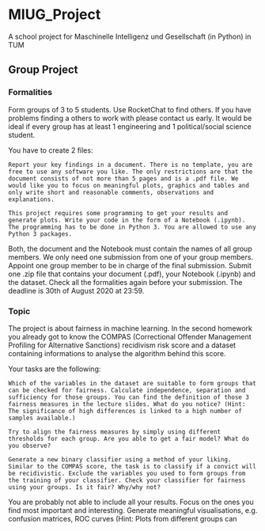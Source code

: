 # MIUG_Project
A school project for Maschinelle Intelligenz und Gesellschaft (in Python) in TUM


## Group Project

### Formalities

Form groups of 3 to 5 students. Use RocketChat to find others. If you have problems finding a others to work with please contact us early. It would be ideal if every group has at least 1 engineering and 1 political/social science student.

You have to create 2 files:

    Report your key findings in a document. There is no template, you are free to use any software you like. The only restrictions are that the document consists of not more than 5 pages and is a .pdf file. We would like you to focus on meaningful plots, graphics and tables and only write short and reasonable comments, observations and explanations.

    This project requires some programming to get your results and generate plots. Write your code in the form of a Notebook (.ipynb). The programming has to be done in Python 3. You are allowed to use any Python 3 packages.

Both, the document and the Notebook must contain the names of all group members. We only need one submission from one of your group members. Appoint one group member to be in charge of the final submission. Submit one .zip file that contains your document (.pdf), your Notebook (.ipynb) and the dataset. Check all the formalities again before your submission. The deadline is 30th of August 2020 at 23:59.

### Topic

The project is about fairness in machine learning. In the second homework you already got to know the COMPAS (Correctional Offender Management Profiling for Alternative Sanctions) recidivism risk score and a dataset containing informations to analyse the algorithm behind this score.

Your tasks are the following:

    Which of the variables in the dataset are suitable to form groups that can be checked for fairness. Calculate independence, separation and sufficiency for those groups. You can find the definition of those 3 fairness measures in the lecture slides. What do you notice? (Hint: The significance of high differences is linked to a high number of samples available.)

    Try to align the fairness measures by simply using different thresholds for each group. Are you able to get a fair model? What do you observe?

    Generate a new binary classifier using a method of your liking. Similar to the COMPAS score, the task is to classify if a convict will be recidivistic. Exclude the variables you used to form groups from the training of your classifier. Check your classifier for fairness using your groups. Is it fair? Why/why not?

You are probably not able to include all your results. Focus on the ones you find most important and interesting. Generate meaningful visualisations, e.g. confusion matrices, ROC curves (Hint: Plots from different groups can 
